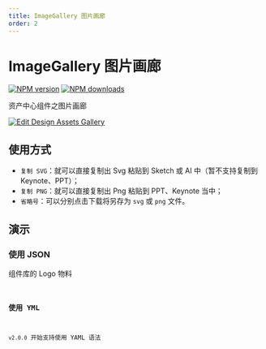 ```yaml
---
title: ImageGallery 图片画廊
order: 2
---
```


# ImageGallery 图片画廊

[![NPM version][version-image]][version-url] [![NPM downloads][download-image]][download-url]

[version-image]: http://img.shields.io/npm/v/@arvinxu/image-gallery.svg?color=deepgreen&label=latest
[version-url]: http://npmjs.org/package/@arvinxu/image-gallery
[download-image]: https://img.shields.io/npm/dm/@arvinxu/image-gallery.svg
[download-url]: https://github.com/arvinxx/components/tree/master/packages/image-gallery

资产中心组件之图片画廊

[![Edit Design Assets Gallery](https://codesandbox.io/static/img/play-codesandbox.svg)](https://codesandbox.io/s/damp-haze-djpd7?fontsize=14&hidenavigation=1&theme=dark)

## 使用方式

- `复制 SVG`：就可以直接复制出 Svg 粘贴到 Sketch 或 AI 中（暂不支持复制到 Keynote、PPT）；
- `复制 PNG`：就可以直接复制出 Png 粘贴到 PPT、Keynote 当中；
- `省略号`：可以分别点击下载将另存为 `svg` 或 `png` 文件。

## 演示

### 使用 JSON

组件库的 Logo 物料
<code src='./examples/ImageGallery/Demo.tsx' />

### 使用 YML

`v2.0.0` 开始支持使用 YAML 语法

<code src='./examples/ImageGallery/YAMLDemo.tsx' />

<API src='../../../packages/image-gallery/src/index.tsx'></API>
